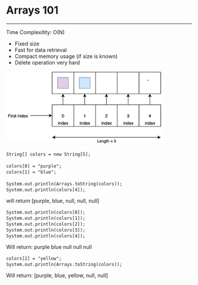 # Arrays 101
------------

Time Complexitity:
O(N)

-  Fixed size
-  Fast for data retrieval
-  Compact memory usage (if size is known)
-  Delete operation very hard

<img src="screenshot.png" height="200">


```
String[] colors = new String[5];

colors[0] = "purple";
colors[1] = "blue";

System.out.println(Arrays.toString(colors));
System.out.println(colors[4]);
```
will return [purple, blue, null, null, null]

```
System.out.println(colors[0]);
System.out.println(colors[1]);
System.out.println(colors[2]);
System.out.println(colors[3]);
System.out.println(colors[4]);
```
Will return:
purple
blue
null
null
null

```
colors[2] = "yellow";
System.out.println(Arrays.toString(colors));
```
Will return: [purple, blue, yellow, null, null]
